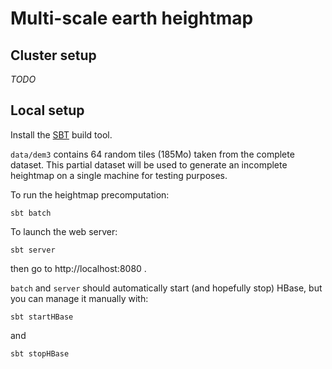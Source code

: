 # Multi-scale earth heightmap

## Cluster setup
*TODO*

## Local setup
Install the [SBT](https://www.scala-sbt.org/download.html) build tool.

`data/dem3` contains 64 random tiles (185Mo) taken from the complete
dataset. This partial dataset will be used to generate an incomplete
heightmap on a single machine for testing purposes.

To run the heightmap precomputation:
```
sbt batch
```

To launch the web server:
```
sbt server
```
then go to http://localhost:8080 .

`batch` and `server` should automatically start (and hopefully stop)
HBase, but you can manage it manually with:
```
sbt startHBase
```
and
```
sbt stopHBase
```
